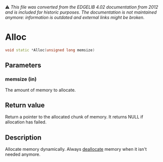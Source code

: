 :warning: _This file was converted from the EDGELIB 4.02 documentation from 2012 and is included for historic purposes. The documentation is not maintained anymore: information is outdated and external links might be broken._

# Alloc


```c++
void static *Alloc(unsigned long memsize)
```

## Parameters
### memsize (in)
The amount of memory to allocate.

## Return value
Return a pointer to the allocated chunk of memory. It returns NULL if allocation has failed.

## Description
Allocate memory dynamically. Always [deallocate](classememory_dealloc.md) memory when it isn't needed anymore.

